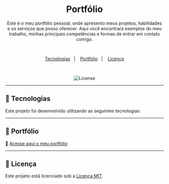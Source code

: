 <h1 align="center">  Portfólio </h1>

<p align="center">
Este é o meu portfólio pessoal, onde apresento meus projetos, habilidades e os serviços que posso oferecer.  
Aqui você encontrará exemplos do meu trabalho, minhas principais competências e formas de entrar em contato comigo.
</p>

<br>

<p align="center">
  <a href="#-tecnologias">Tecnologias</a>&nbsp;&nbsp;&nbsp;|&nbsp;&nbsp;&nbsp;
  <a href="#-portfólio">Portfólio</a>&nbsp;&nbsp;&nbsp;|&nbsp;&nbsp;&nbsp;
  <a href="#-licença">Licença</a>
</p>

<br>

<p align="center">
  <img alt="License" src="https://img.shields.io/static/v1?label=license&message=MIT&color=49AA26&labelColor=000000">
</p>

---

## 🚀 Tecnologias  

Este projeto foi desenvolvido utilizando as seguintes tecnologias:

---

## 📂 Portfólio  

🔗 [Acesse aqui o meu portfólio](#)

---

## 📝 Licença  

Este projeto está licenciado sob a [Licença MIT](LICENSE).
